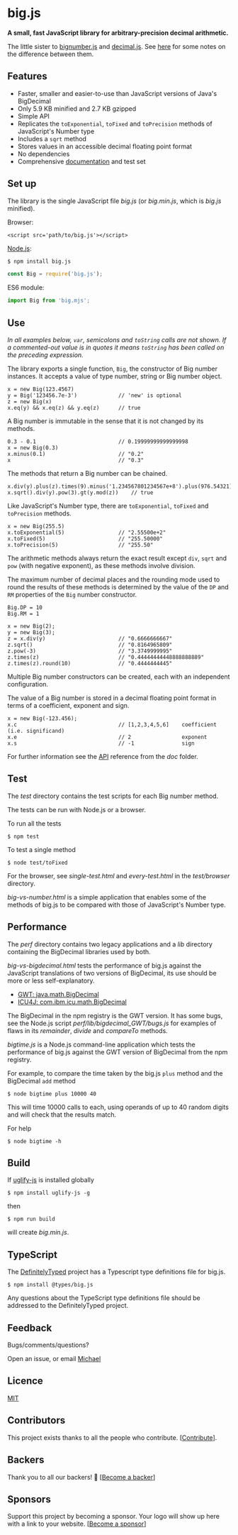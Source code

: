# big.js

**A small, fast JavaScript library for arbitrary-precision decimal arithmetic.**

The little sister to [bignumber.js](https://github.com/MikeMcl/bignumber.js/) and [decimal.js](https://github.com/MikeMcl/decimal.js/). See [here](https://github.com/MikeMcl/big.js/wiki) for some notes on the difference between them.

## Features

* Faster, smaller and easier-to-use than JavaScript versions of Java's BigDecimal
* Only 5.9 KB minified and 2.7 KB gzipped
* Simple API
* Replicates the `toExponential`, `toFixed` and `toPrecision` methods of JavaScript's Number type
* Includes a `sqrt` method
* Stores values in an accessible decimal floating point format
* No dependencies
* Comprehensive [documentation](http://mikemcl.github.io/big.js/) and test set

## Set up

The library is the single JavaScript file _big.js_ \(or _big.min.js_, which is _big.js_ minified\).

Browser:

```markup
<script src='path/to/big.js'></script>
```

[Node.js](http://nodejs.org):

```bash
$ npm install big.js
```

```javascript
const Big = require('big.js');
```

ES6 module:

```javascript
import Big from 'big.mjs';
```

## Use

_In all examples below, `var`, semicolons and `toString` calls are not shown. If a commented-out value is in quotes it means `toString` has been called on the preceding expression._

The library exports a single function, `Big`, the constructor of Big number instances. It accepts a value of type number, string or Big number object.

```text
x = new Big(123.4567)
y = Big('123456.7e-3')             // 'new' is optional
z = new Big(x)
x.eq(y) && x.eq(z) && y.eq(z)      // true
```

A Big number is immutable in the sense that it is not changed by its methods.

```text
0.3 - 0.1                          // 0.19999999999999998
x = new Big(0.3)
x.minus(0.1)                       // "0.2"
x                                  // "0.3"
```

The methods that return a Big number can be chained.

```text
x.div(y).plus(z).times(9).minus('1.234567801234567e+8').plus(976.54321).div('2598.11772')
x.sqrt().div(y).pow(3).gt(y.mod(z))    // true
```

Like JavaScript's Number type, there are `toExponential`, `toFixed` and `toPrecision` methods.

```text
x = new Big(255.5)
x.toExponential(5)                 // "2.55500e+2"
x.toFixed(5)                       // "255.50000"
x.toPrecision(5)                   // "255.50"
```

The arithmetic methods always return the exact result except `div`, `sqrt` and `pow` \(with negative exponent\), as these methods involve division.

The maximum number of decimal places and the rounding mode used to round the results of these methods is determined by the value of the `DP` and `RM` properties of the `Big` number constructor.

```text
Big.DP = 10
Big.RM = 1

x = new Big(2);
y = new Big(3);
z = x.div(y)                       // "0.6666666667"
z.sqrt()                           // "0.8164965809"
z.pow(-3)                          // "3.3749999995"
z.times(z)                         // "0.44444444448888888889"
z.times(z).round(10)               // "0.4444444445"
```

Multiple Big number constructors can be created, each with an independent configuration.

The value of a Big number is stored in a decimal floating point format in terms of a coefficient, exponent and sign.

```text
x = new Big(-123.456);
x.c                                // [1,2,3,4,5,6]    coefficient (i.e. significand)
x.e                                // 2                exponent
x.s                                // -1               sign
```

For further information see the [API](http://mikemcl.github.io/big.js/) reference from the _doc_ folder.

## Test

The _test_ directory contains the test scripts for each Big number method.

The tests can be run with Node.js or a browser.

To run all the tests

```text
$ npm test
```

To test a single method

```text
$ node test/toFixed
```

For the browser, see _single-test.html_ and _every-test.html_ in the _test/browser_ directory.

_big-vs-number.html_ is a simple application that enables some of the methods of big.js to be compared with those of JavaScript's Number type.

## Performance

The _perf_ directory contains two legacy applications and a _lib_ directory containing the BigDecimal libraries used by both.

_big-vs-bigdecimal.html_ tests the performance of big.js against the JavaScript translations of two versions of BigDecimal, its use should be more or less self-explanatory.

* [GWT: java.math.BigDecimal](https://github.com/iriscouch/bigdecimal.js)
* [ICU4J: com.ibm.icu.math.BigDecimal](https://github.com/dtrebbien/BigDecimal.js)

The BigDecimal in the npm registry is the GWT version. It has some bugs, see the Node.js script _perf/lib/bigdecimal\_GWT/bugs.js_ for examples of flaws in its _remainder_, _divide_ and _compareTo_ methods.

_bigtime.js_ is a Node.js command-line application which tests the performance of big.js against the GWT version of BigDecimal from the npm registry.

For example, to compare the time taken by the big.js `plus` method and the BigDecimal `add` method

```text
$ node bigtime plus 10000 40
```

This will time 10000 calls to each, using operands of up to 40 random digits and will check that the results match.

For help

```text
$ node bigtime -h
```

## Build

If [uglify-js](https://github.com/mishoo/UglifyJS2) is installed globally

```text
$ npm install uglify-js -g
```

then

```text
$ npm run build
```

will create _big.min.js_.

## TypeScript

The [DefinitelyTyped](https://github.com/borisyankov/DefinitelyTyped) project has a Typescript type definitions file for big.js.

```text
$ npm install @types/big.js
```

Any questions about the TypeScript type definitions file should be addressed to the DefinitelyTyped project.

## Feedback

Bugs/comments/questions?

Open an issue, or email [Michael](mailto:M8ch88l@gmail.com)

## Licence

[MIT](https://github.com/bgoonz/Knowledge-Bank/tree/d157cab4a536be397d8f7d36c79f7d69d282500a/ARCHIVE/BenchBnB/node_modules/big.js/LICENCE/README.md)

## Contributors

This project exists thanks to all the people who contribute. \[[Contribute](https://github.com/bgoonz/Knowledge-Bank/tree/d157cab4a536be397d8f7d36c79f7d69d282500a/ARCHIVE/BenchBnB/node_modules/big.js/CONTRIBUTING.md)\]. 

## Backers

Thank you to all our backers! 🙏 \[[Become a backer](https://opencollective.com/bigjs#backer)\]

## Sponsors

Support this project by becoming a sponsor. Your logo will show up here with a link to your website. \[[Become a sponsor](https://opencollective.com/bigjs#sponsor)\]

